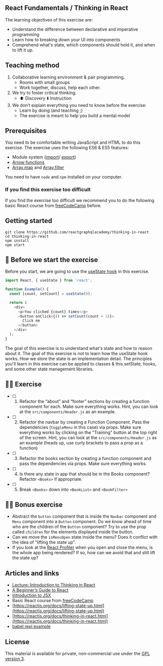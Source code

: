 ## React Fundamentals / Thinking in React

The learning objectives of this exercise are:
- Understand the difference between declarative and imperative programming
- Learn how to breaking down your UI into components
- Comprehend what's state, which components should hold it, and when to lift it up.

## Teaching method

1. Collaborative learning environment & pair programming.
   - Rooms with small groups
   - Work together, discuss, help each other.
2. We try to foster critical thinking.
   - ⬆️ Discovery ⬇️ Instruction
3. We don’t explain everything you need to know before the exercise:
   - Learn by doing (and teaching ;)
   - The exercise is meant to help you build a mental model

## Prerequisites

You need to be comfortable writing JavaScript and HTML to do this exercise. The exercise uses the following ES6 & ES5 features:

- Module system ([import](https://developer.mozilla.org/en-US/docs/Web/JavaScript/Reference/Statements/import)/ [export](https://developer.mozilla.org/en-US/docs/Web/JavaScript/Reference/Statements/export))
- [Arrow functions](https://developer.mozilla.org/en-US/docs/Web/JavaScript/Reference/Functions/Arrow_functions)
- [Array.map](https://developer.mozilla.org/en-US/docs/Web/JavaScript/Reference/Global_Objects/Array/map) and [Array.filter](https://developer.mozilla.org/en-US/docs/Web/JavaScript/Reference/Global_Objects/Array/filter)

You need to have `node` and `npm` installed on your computer.

### If you find this exercise too difficult

If you find the exercise too difficult we recommend you to do the following basic React course from [freeCodeCamp](https://learn.freecodecamp.org/front-end-libraries/react/) before.

## Getting started

```console
git clone https://github.com/reactgraphqlacademy/thinking-in-react
cd thinking-in-react
npm install
npm start
```

## 🥑 Before we start the exercise

Before you start, we are going to use the [useState hook](https://reactjs.org/docs/hooks-state.html) in this exercise. 

```javascript
import React, { useState } from 'react';

function Example() {
  const [count, setCount] = useState(0);

  return (
    <div>
      <p>You clicked {count} times</p>
      <button onClick={() => setCount(count + 1)}>
        Click me
      </button>
    </div>
  );
}
```

The goal of this exercise is to understand what's state and how to reason about it. The goal of this exercise is not to learn how the useState hook works. How we store the state is an implementation detail. The principles you'll learn in this exercise can be applied to classes & this.setState, hooks, and some other state management libraries. 

## 🤸‍♀️ Exercise

- [ ] 1. Refactor the “about” and “footer” sections by creating a function component for each.
      Make sure everything works. Hint, you can look at the `src/components/Header.js` as an example.

- [ ] 2. Refactor the navbar by creating a Function Component.
      Pass the dependencies (`toggleMenu` in this case) via props.
      Make sure everything works by clicking on the "Training" button at the top right of the screen. Hint, you can look at the `src/components/Header.js` as an example (heads up, use curly brackets to pass a prop as a function)

- [ ] 3. Refactor the books section by creating a function component and pass the dependencies via props.
      Make sure everything works.

- [ ] 4. Is there any state in app that should be in the Books component?
      Refactor `<Books>` if appropriate. 

- [ ] 5. Break `<Books>` down into `<BookList>` and `<BookFilter>`

## 🏋️‍♀️ Bonus exercise

- Abstract the `button` component that is inside the `Navbar` component and `Menu` component into a `Button` component. Do we know ahead of time who are the children of the `Button` component? Try to use the prop called `children` for the elements displayed inside the button.
- Can we move the `isMenuOpen` state inside the menu? Does it conflict with the idea of "lifting the state up".
- If you look at the [React Profiler](https://reactjs.org/blog/2018/09/10/introducing-the-react-profiler.html) when you open and close the menu, is the whole app being rendered? If so, how can we avoid that and still lift the state up?

## Articles and links

- [Lecture: Introduction to Thinking in React](https://reactgraphql.academy/react/introduction-to-thinking-in-react/)
- [A Beginner’s Guide to React](https://medium.com/leanjs/introduction-to-react-3000e9cbcd26)
- [Introduction to JSX](https://reactjs.org/docs/introducing-jsx.html)
- Basic React course from [freeCodeCamp](https://learn.freecodecamp.org/front-end-libraries/react/)
- [https://reactjs.org/docs/lifting-state-up.html](https://reactjs.org/docs/lifting-state-up.html)
- [https://reactjs.org/docs/thinking-in-react.html](https://reactjs.org/docs/thinking-in-react.html)
- [babel repl example](https://babeljs.io/repl#?browsers=&build=&builtIns=false&spec=false&loose=false&code_lz=JYWwDg9gTgLgBAJQKYEMDG8BmUIjgIilQ3wChS0IA7AZ3gAkkAbJiAYV0iqSvgF44ACgCUcPgD4CAC2D4A3OQA8AE2AA3OGiYoaNAHIoQSPvkq8UwblHzjScOCvWbtug0ZM4A7jbv2HjFnZOah54AHpbe0Uw1TVbaNjxIA&debug=false&forceAllTransforms=false&shippedProposals=false&circleciRepo=&evaluate=true&fileSize=false&timeTravel=false&sourceType=module&lineWrap=false&presets=es2015%2Ces2016%2Ces2017%2Creact%2Cstage-2&prettier=false&targets=&version=7.3.3&externalPlugins=)


## License

This material is available for private, non-commercial use under the [GPL version 3](http://www.gnu.org/licenses/gpl-3.0-standalone.html).
